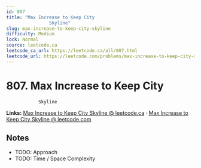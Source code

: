 ```yaml
--- 
id: 807
title: "Max Increase to Keep City
                Skyline"
slug: max-increase-to-keep-city-skyline
difficulty: Medium
lock: Normal
source: leetcode.ca
leetcode_ca_url: https://leetcode.ca/all/807.html
leetcode_url: https://leetcode.com/problems/max-increase-to-keep-city-skyline/
---
```


# 807. Max Increase to Keep City
                Skyline

**Links:** [Max Increase to Keep City
                Skyline @ leetcode.ca](https://leetcode.ca/all/807.html) · [Max Increase to Keep City
                Skyline @ leetcode.com](https://leetcode.com/problems/max-increase-to-keep-city-skyline/)

## Notes
- TODO: Approach
- TODO: Time / Space Complexity
